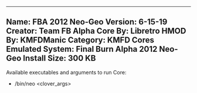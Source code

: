 -----------------------
Name: FBA 2012 Neo-Geo
Version: 6-15-19
Creator: Team FB Alpha
Core By: Libretro
HMOD By: KMFDManic
Category: KMFD Cores
Emulated System: Final Burn Alpha 2012 Neo-Geo
Install Size: 300 KB
-----------------------
Available executables and arguments to run Core:
- /bin/neo <rom> <clover_args>
